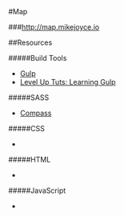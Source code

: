 #Map

###http://map.mikejoyce.io

##Resources

#####Build Tools

- [Gulp](http://gulpjs.com/)
- [Level Up Tuts: Learning Gulp](http://leveluptuts.com/tutorials/learning-gulp/)

#####SASS

- [Compass](http://compass-style.org/help/documentation/)

#####CSS

- []()

#####HTML

- []()

#####JavaScript

- []()